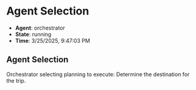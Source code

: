 # Agent Selection

- **Agent**: orchestrator
- **State**: running
- **Time**: 3/25/2025, 9:47:03 PM

## Agent Selection

Orchestrator selecting planning to execute: Determine the destination for the trip.

